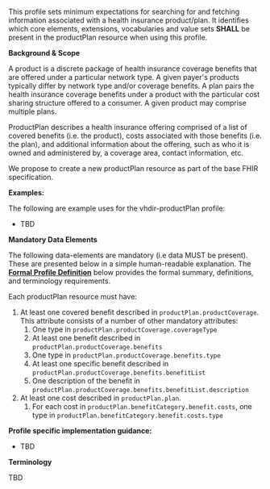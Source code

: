 This profile sets minimum expectations for searching for and fetching information associated with a health insurance product/plan. It identifies which core elements, extensions, vocabularies and value sets **SHALL** be present in the productPlan resource when using this profile.

**Background & Scope**

A product is a discrete package of health insurance coverage benefits that are offered under a particular network type. A given payer's products typically differ by network type and/or coverage benefits. A plan pairs the health insurance coverage benefits under a product with the particular cost sharing structure offered to a consumer. A given product may comprise multiple plans. 

ProductPlan describes a health insurance offering comprised of a list of covered benefits (i.e. the product), costs associated with those benefits (i.e. the plan), and additional information about the offering, such as who it is owned and administered by, a coverage area, contact information, etc.

We propose to create a new productPlan resource as part of the base FHIR specification.


**Examples:**

The following are example uses for the vhdir-productPlan profile:

-  TBD


**Mandatory Data Elements**

The following data-elements are mandatory (i.e data MUST be present). These are presented below in a simple human-readable explanation. The [**Formal Profile Definition**](#profile) below provides the  formal summary, definitions, and  terminology requirements.  

Each productPlan resource must have:

1.  At least one covered benefit described in `productPlan.productCoverage`. This attribute consists of a number of other mandatory attributes:
    1.  One type in `productPlan.productCoverage.coverageType`
    1.  At least one benefit described in `productPlan.productCoverage.benefits`
    1.  One type in `productPlan.productCoverage.benefits.type`
    1.  At least one specific benefit described in `productPlan.productCoverage.benefits.benefitList`
    1.  One description of the benefit in `productPlan.productCoverage.benefits.benefitList.description`
1.  At least one cost described in `productPlan.plan`.
    1.  For each cost in `productPlan.benefitCategory.benefit.costs`, one type in `productPlan.benefitCategory.benefit.costs.type`


**Profile specific implementation guidance:**

- TBD


**Terminology**

TBD
